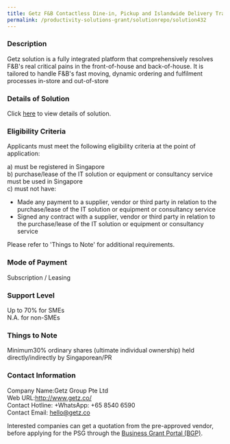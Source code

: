 ```yaml
---
title: Getz F&B Contactless Dine-in, Pickup and Islandwide Delivery Transformation Version 2-Package B (Contactless Pickup, Islandwide Delivery, CRM Transformation - 3 Mods) 
permalink: /productivity-solutions-grant/solutionrepo/solution432
---
```


### Description

Getz solution is a fully integrated platform that comprehensively resolves F&B's real critical pains in the front-of-house and back-of-house. It is tailored to handle F&B's fast moving, dynamic ordering and fulfilment processes in-store and out-of-store 



### Details of Solution

Click <a href='https://www.gobusiness.gov.sg/images/psg/Getz_Group_Annex_3_20200702223650_Part_2.pdf' target='_blank' rel='noopener'>here</a> to view details of solution.

### Eligibility Criteria

Applicants must meet the following eligibility criteria at the point of application:

a) must be registered in Singapore <br>
b) purchase/lease of the IT solution or equipment or consultancy service must be used in Singapore <br>
c) must not have:
- Made any payment to a supplier, vendor or third party in relation to the purchase/lease of the IT solution or equipment or consultancy service
- Signed any contract with a supplier, vendor or third party in relation to the purchase/lease of the IT solution or equipment or consultancy service

Please refer to 'Things to Note' for additional requirements.

### Mode of Payment
Subscription / Leasing

### Support Level
Up to 70% for SMEs <br>
N.A. for non-SMEs

### Things to Note
 Minimum30% ordinary shares (ultimate individual ownership) held directly/indirectly by Singaporean/PR

### Contact Information
Company Name:Getz Group Pte Ltd<br>Web URL:http://www.getz.co/<br>Contact Hotline: +WhatsApp: +65 8540 6590<br>Contact Email: hello@getz.co

Interested companies can get a quotation from the pre-approved vendor, before applying for the PSG through the <a target='_blank' rel='noopener' href='https://www.businessgrants.gov.sg/'>Business Grant Portal (BGP)</a>.
